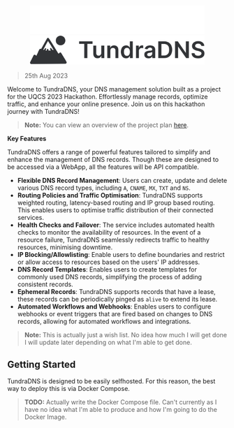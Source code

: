 <p align="center">
  <img src="./res/logo-darkmode.svg#gh-dark-mode-only" alt="Light Mode" width="400"/>
  <img src="./res/logo-lightmode.svg#gh-light-mode-only" alt="Dark Mode" width="400"/>
</p>

> 25th Aug 2023

Welcome to TundraDNS, your DNS management solution built as a project for the 
UQCS 2023 Hackathon. Effortlessly manage records, optimize traffic, and enhance 
your online presence. Join us on this hackathon journey with TundraDNS!

> **Note:** You can view an overview of the project plan [here](./PLAN.md).

**Key Features**

TundraDNS offers a range of powerful features tailored to simplify and enhance the management of DNS records. Though these are designed to be accessed via a WebApp, all the features will be API compatible.

- **Flexible DNS Record Management**: Users can create, update and delete 
  various DNS record types, including `A`, `CNAME`, `MX`, `TXT` and `NS`.
- **Routing Policies and Traffic Optimisation**: TundraDNS supports weighted 
  routing, latency-based routing and IP group based routing. This enables users
  to optimise traffic distribution of their connected services.
- **Health Checks and Failover**: The service includes automated health checks 
  to monitor the availability of resources. In the event of a resource failure, 
  TundraDNS seamlessly redirects traffic to healthy resources, minimising 
  downtime.
- **IP Blocking/Allowlisting**: Enable users to define boundaries and restrict 
  or allow access to resources based on the users' IP addresses.
- **DNS Record Templates**: Enables users to create templates for commonly used 
  DNS records, simplifying the process of adding consistent records.
- **Ephemeral Records**: TundraDNS supports records that have a lease, these 
  records can be periodically pinged as `alive` to extend its lease.
- **Automated Workflows and Webhooks**: Enables users to configure webhooks or 
  event triggers that are fired based on changes to DNS records, allowing for 
  automated workflows and integrations.

> **Note:** This is actually just a wish list. No idea how much I will get done
> I will update later depending on what I'm able to get done.

## Getting Started

TundraDNS is designed to be easily selfhosted. For this reason, the best way to
deploy this is via Docker Compose.

> **TODO:** Actually write the Docker Compose file. Can't currently as I have no
> idea what I'm able to produce and how I'm going to do the Docker Image.